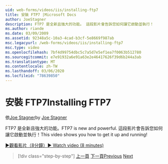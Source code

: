 ```yaml
---
uid: web-forms/videos/iis/installing-ftp7
title: 安裝 FTP7 |Microsoft Docs
author: JoeStagner
description: FTP7 是全新且強大的功能。 這段影片會告訴您如何讓它啟動並執行！
ms.author: riande
ms.date: 03/09/2009
ms.assetid: 92348a5c-10a3-4cad-b3cf-5e8669f987ab
msc.legacyurl: /web-forms/videos/iis/installing-ftp7
msc.type: video
ms.openlocfilehash: 7bf4d99754dbc5c7a5d7e5ef1ea7f0063b512780
ms.sourcegitcommit: e7e91932a6e91a63e2e46417626f39d6b244a3ab
ms.translationtype: MT
ms.contentlocale: zh-TW
ms.lasthandoff: 03/06/2020
ms.locfileid: "78639850"
---
```

# <a name="installing-ftp7"></a><span data-ttu-id="ee0e2-104">安裝 FTP7</span><span class="sxs-lookup"><span data-stu-id="ee0e2-104">Installing FTP7</span></span>

<span data-ttu-id="ee0e2-105">依[Joe Stagner](https://github.com/JoeStagner)</span><span class="sxs-lookup"><span data-stu-id="ee0e2-105">by [Joe Stagner](https://github.com/JoeStagner)</span></span>

<span data-ttu-id="ee0e2-106">FTP7 是全新且強大的功能。</span><span class="sxs-lookup"><span data-stu-id="ee0e2-106">FTP7 is new and powerful.</span></span> <span data-ttu-id="ee0e2-107">這段影片會告訴您如何讓它啟動並執行！</span><span class="sxs-lookup"><span data-stu-id="ee0e2-107">This video shows you how to get it up and running!</span></span>

[<span data-ttu-id="ee0e2-108">&#9654;觀看影片（8分鐘）</span><span class="sxs-lookup"><span data-stu-id="ee0e2-108">&#9654; Watch video (8 minutes)</span></span>](https://channel9.msdn.com/Blogs/ASP-NET-Site-Videos/installing-ftp7)

> [!div class="step-by-step"]
> <span data-ttu-id="ee0e2-109">[上一頁](creating-a-site-with-iis7-manager.md)
> [下一頁](bit-rate-throttling.md)</span><span class="sxs-lookup"><span data-stu-id="ee0e2-109">[Previous](creating-a-site-with-iis7-manager.md)
[Next](bit-rate-throttling.md)</span></span>
